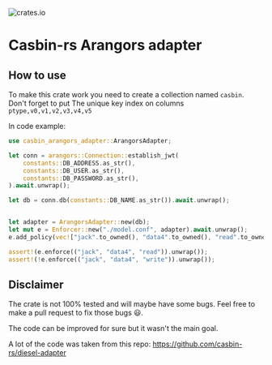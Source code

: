 ![crates.io](https://img.shields.io/crates/v/casbin-arangors-adapter.svg)
# Casbin-rs Arangors adapter

## How to use
To make this crate work you need to create a collection named `casbin`.
Don't forget to put The unique key index on columns `ptype,v0,v1,v2,v3,v4,v5`

In code example:
```rust
use casbin_arangors_adapter::ArangorsAdapter;

let conn = arangors::Connection::establish_jwt(
    constants::DB_ADDRESS.as_str(),
    constants::DB_USER.as_str(),
    constants::DB_PASSWORD.as_str(),
).await.unwrap();

let db = conn.db(constants::DB_NAME.as_str()).await.unwrap();


let adapter = ArangorsAdapter::new(db);
let mut e = Enforcer::new("./model.conf", adapter).await.unwrap();
e.add_policy(vec!["jack".to_owned(), "data4".to_owned(), "read".to_owned()]).await;

assert!(e.enforce(("jack", "data4", "read")).unwrap());
assert!(!e.enforce(("jack", "data4", "write")).unwrap());
```

## Disclaimer

The crate is not 100% tested and will maybe have some bugs.
Feel free to make a pull request to fix those bugs 😃.

The code can be improved for sure but it wasn't the main goal.


A lot of the code was taken from this repo: https://github.com/casbin-rs/diesel-adapter
